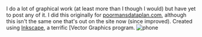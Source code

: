 
I do a lot of graphical work (at least more than I though I would) but have yet to post any of it. I did this originally for [poormansdataplan.com](http://poormansdataplan.com), although this isn't the same one that's out on the site now (since improved). Created using [Inkscape](http://inkscape.org/), a terrific [Vector Graphics program.
![phone](/resources/post_images/pmdp.png)
